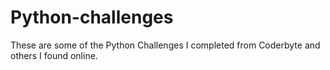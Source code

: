# Python-challenges
These are some of the Python Challenges I completed from Coderbyte and others I found online. 
